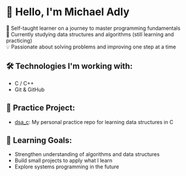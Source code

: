 # 👋 Hello, I'm Michael Adly

🧠 Self-taught learner on a journey to master programming fundamentals  
📘 Currently studying data structures and algorithms (still learning and practicing)  
💡 Passionate about solving problems and improving one step at a time

## 🛠️ Technologies I'm working with:
- C / C++
- Git & GitHub

## 🧪 Practice Project:
- [dsa_c](https://github.com/mikeadly/dsa_c): My personal practice repo for learning data structures in C

## 🎯 Learning Goals:
- Strengthen understanding of algorithms and data structures  
- Build small projects to apply what I learn  
- Explore systems programming in the future
